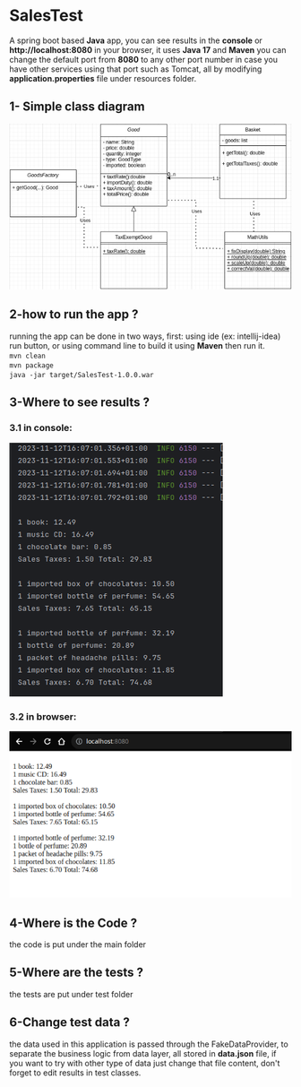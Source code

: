 # SalesTest
A spring boot based **Java** app, you can see results in the **console** or **http://localhost:8080** in your browser, it uses **Java 17** and **Maven** you can change the default port from **8080** to any other port number in case you have other services using that port such as Tomcat, all by modifying **application.properties** file under resources folder.

## 1- Simple class diagram
![Browser](https://raw.githubusercontent.com/rasmi-aw/SalesTest/master/docs/sales_test.png)

## 2-how to run the app ?
running the app can be done in two ways, first: using ide (ex: intellij-idea) run button, or using command line to build it using **Maven** then run it.  
`mvn clean`  
`mvn package`  
`java -jar target/SalesTest-1.0.0.war`

## 3-Where to see results ?
### 3.1 in console:
![Console](https://raw.githubusercontent.com/rasmi-aw/SalesTest/master/docs/console.png)
### 3.2 in browser:
![Browser](https://raw.githubusercontent.com/rasmi-aw/SalesTest/master/docs/browser.png)

## 4-Where is the Code ?
the code is put under the main folder

## 5-Where are the tests ?
the tests are put under test folder

## 6-Change test data ?
the data used in this application is passed through the FakeDataProvider, to separate the business logic from data layer, all stored in **data.json** file, if you want to try with other type of data just change that file content, don't forget to edit results in test classes.

